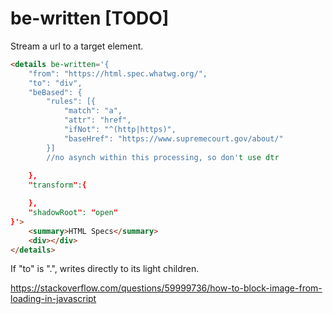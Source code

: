 # be-written [TODO]

Stream a url to a target element.

```html
<details be-written='{
    "from": "https://html.spec.whatwg.org/",
    "to": "div",
    "beBased": {
        "rules": [{
            "match": "a",
            "attr": "href",
            "ifNot": "^(http|https)",
            "baseHref": "https://www.supremecourt.gov/about/"
        }]
        //no asynch within this processing, so don't use dtr
       
    },
    "transform":{

    },
    "shadowRoot": "open"
}'>
    <summary>HTML Specs</summary>
    <div></div>
</details>
```

If "to" is ".",  writes directly to its light children.

https://stackoverflow.com/questions/59999736/how-to-block-image-from-loading-in-javascript

